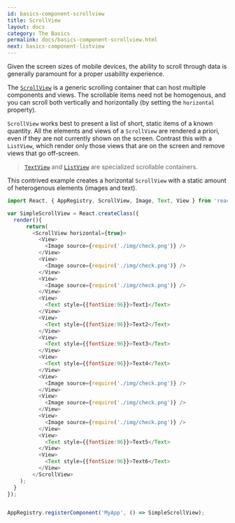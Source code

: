 ```yaml
---
id: basics-component-scrollview
title: ScrollView
layout: docs
category: The Basics
permalink: docs/basics-component-scrollview.html
next: basics-component-listview
---
```


Given the screen sizes of mobile devices, the ability to scroll through data is generally paramount for a proper usability experience.

The [`ScrollView`](/react-native/docs/scrollview.html) is a generic scrolling container that can host multiple components and views. The scrollable items need not be homogenous, and you can scroll both vertically and horizontally (by setting the `horizontal` property).

`ScrollView` works best to present a list of short, static items of a known quantity. All the elements and views of a `ScrollView` are rendered a priori, even if they are not currently shown on the screen. Contrast this with a `ListView`, which render only those views that are on the screen and remove views that go off-screen.

> [`TextView`](/react-native/docs/basics-component-textview.html) and [`ListView`](/react-native/docs/basics-component-listview.html) are specialized scrollable containers.

This contrived example creates a horizontal `ScrollView` with a static amount of heterogenous elements (images and text).

```JavaScript
import React, { AppRegistry, ScrollView, Image, Text, View } from 'react-native'

var SimpleScrollView = React.createClass({
  render(){
      return(
        <ScrollView horizontal={true}>
          <View>
            <Image source={require('./img/check.png')} />
          </View>
          <View>
            <Image source={require('./img/check.png')} />
          </View>
          <View>
            <Image source={require('./img/check.png')} />
          </View>
          <View>
            <Text style={{fontSize:96}}>Text1</Text>
          </View>
          <View>
            <Text style={{fontSize:96}}>Text2</Text>
          </View>
          <View>
            <Text style={{fontSize:96}}>Text3</Text>
          </View>
          <View>
            <Text style={{fontSize:96}}>Text4</Text>
          </View>
          <View>
            <Image source={require('./img/check.png')} />
          </View>
          <View>
            <Image source={require('./img/check.png')} />
          </View>
          <View>
            <Image source={require('./img/check.png')} />
          </View>
          <View>
            <Text style={{fontSize:96}}>Text5</Text>
          </View>
          <View>
            <Text style={{fontSize:96}}>Text6</Text>
          </View>
        </ScrollView>
    );
  }
});


AppRegistry.registerComponent('MyApp', () => SimpleScrollView);
```
